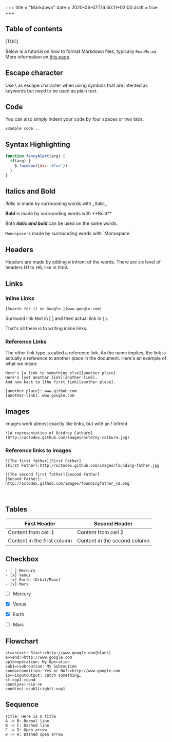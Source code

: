 +++
title = "Markdown"
date = 2020-06-07T16:50:11+02:00
draft = true
+++

## Table of contents

[TOC]

Below is a tutorial on how to format Markdown files, typically `ReadMe.md`. More information on [this page](https://guides.github.com/features/mastering-markdown/).


## Escape character

Use \ as escape character when using symbols that are intented as keywords but need to be used as plain text.

## Code

You can also simply indent your code by four spaces or two tabs.

    Example code...


## Syntax Highlighting

```javascript
function fancyAlert(arg) {
  if(arg) {
    $.facebox({div:'#foo'})
  }
}
```

## Italics and Bold

_Italic_ is made by surrounding words with \_Italic_

**Bold** is made by surrounding words with \*\*Bold**

Both **_italic and bold_** can be used on the same words.

`Monospace` is made by surrounding words with \`Monospace\`



## Headers

Headers are made by adding # infront of the words. There are six level of headers H1 to H6, like in html.



## Links

### Inline Links

    [Search for it on Google.](www.google.com)

Surround link text in [ ] and then actual link in ( ).

That's all there is to writing inline links.

### Reference Links

The other link type is called a reference link. As the name implies, the link is actually a reference to another place in the document. Here's an example of what we mean:

    Here's [a link to something else][another place].
    Here's [yet another link][another-link].
    And now back to [the first link][another place].
    
    [another place]: www.github.com
    [another-link]: www.google.com



## Images

Images work almost exactly like links, but with an ! infront.

    ![A representation of Octdrey Catburn](http://octodex.github.com/images/octdrey-catburn.jpg)

### Reference links to images

    ![The first father][First Father]
    [First Father]:http://octodex.github.com/images/founding-father.jpg
    
    ![The second first father][Second Father]
    [Second Father]: http://octodex.github.com/images/foundingfather_v2.png


​    
## Tables

| First Header                | Second Header                |
| --------------------------- | ---------------------------- |
| Content from cell 1         | Content from cell 2          |
| Content in the first column | Content in the second column |



## Checkbox

```
- [ ] Mercury
- [x] Venus
- [x] Earth (Orbit/Moon)
- [x] Mars
```

- [ ] Mercury
- [x] Venus
- [x] Earth
- [ ] Mars



## Flowchart

```flow
st=>start: Start:>http://www.google.com[blank]
e=>end:>http://www.google.com
op1=>operation: My Operation
sub1=>subroutine: My Subroutine
cond=>condition: Yes or No?:>http://www.google.com
io=>inputoutput: catch something…
st->op1->cond
cond(yes)->io->e
cond(no)->sub1(right)->op1
```



## Sequence

```sequence
Title: Here is a title
A -> B: Normal line
B -> C: Dashed line
C -> D: Open arrow
D -> A: Dashed open arrow
```
